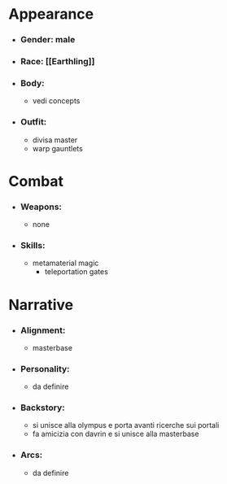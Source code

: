 # Appearance

- ### Gender: male
- ### Race: [[Earthling]]
- ### Body:
	- vedi concepts
- ### Outfit:
	- divisa master
	- warp gauntlets

# Combat

- ### Weapons:
	- none

- ### Skills:
	- metamaterial magic
		- teleportation gates

# Narrative

- ### Alignment:
	- masterbase
- ### Personality:
	- da definire
- ### Backstory:
	- si unisce alla olympus e porta avanti ricerche sui portali
	- fa amicizia con davrin e si unisce alla masterbase
- ### Arcs:
	- da definire